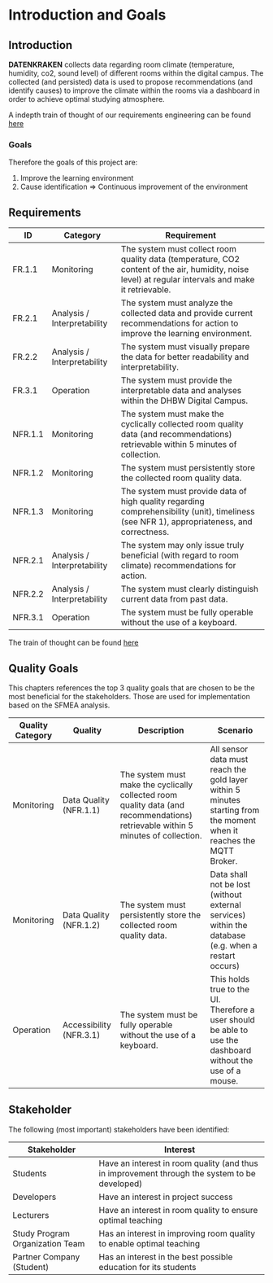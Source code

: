 # Introduction and Goals

## Introduction

**DATENKRAKEN** collects data regarding room climate (temperature, humidity, co2, sound level) of different rooms within the digital campus. The collected (and persisted) data is used to propose recommendations (and identify causes) to improve the climate within the rooms via a dashboard in order to achieve optimal studying atmosphere.

A indepth train of thought of our requirements engineering can be found <a href="/indepth/requirements_engineering/#problem-description">here</a>

### Goals
Therefore the goals of this project are:

1. Improve the learning environment
2. Cause identification => Continuous improvement of the environment

## Requirements

<table>
    <thead>
        <tr>
            <th>ID</th>
            <th>Category</th>
            <th>Requirement</th>
        </tr>
    </thead>
    <tbody>
        <!-- Functional Requirements -->
        <tr>
            <td>FR.1.1</td>
            <td>Monitoring</td>
            <td>The system must collect room quality data (temperature, CO2 content of the air, humidity, noise level) at regular intervals and make it retrievable.</td>
        </tr>
        <tr>
            <td>FR.2.1</td>
            <td>Analysis / Interpretability</td>
            <td>The system must analyze the collected data and provide current recommendations for action to improve the learning environment.</td>
        </tr>
        <tr>
            <td>FR.2.2</td>
            <td>Analysis / Interpretability</td>
            <td>The system must visually prepare the data for better readability and interpretability.</td>
        </tr>
        <tr>
            <td>FR.3.1</td>
            <td>Operation</td>
            <td>The system must provide the interpretable data and analyses within the DHBW Digital Campus.</td>
        </tr>
        <!-- Non-Functional Requirements -->
        <tr>
            <td>NFR.1.1</td>
            <td>Monitoring</td>
            <td>The system must make the cyclically collected room quality data (and recommendations) retrievable within 5 minutes of collection.</td>
        </tr>
        <tr>
            <td>NFR.1.2</td>
            <td>Monitoring</td>
            <td>The system must persistently store the collected room quality data.</td>
        </tr>
        <tr>
            <td>NFR.1.3</td>
            <td>Monitoring</td>
            <td>The system must provide data of high quality regarding comprehensibility (unit), timeliness (see NFR 1), appropriateness, and correctness.</td>
        </tr>
        <tr>
            <td>NFR.2.1</td>
            <td>Analysis / Interpretability</td>
            <td>The system may only issue truly beneficial (with regard to room climate) recommendations for action.</td>
        </tr>
        <tr>
            <td>NFR.2.2</td>
            <td>Analysis / Interpretability</td>
            <td>The system must clearly distinguish current data from past data.</td>
        </tr>
        <tr>
            <td>NFR.3.1</td>
            <td>Operation</td>
            <td>The system must be fully operable without the use of a keyboard.</td>
        </tr>
    </tbody>
</table>

The train of thought can be found <a href="/indepth/requirements_engineering/">here</a>

Quality Goals
-------------
This chapters references the top 3 quality goals that are chosen to be the most beneficial for the stakeholders. Those are used for implementation based on the SFMEA analysis.

<table>
  <thead>
    <tr>
      <th>Quality Category</th>
      <th>Quality</th>
      <th>Description</th>
      <th>Scenario</th>
    </tr>
  </thead>
  <tbody>
    <tr>
      <td>Monitoring</td>
      <td>Data Quality (NFR.1.1)</td>
      <td>The system must make the cyclically collected room quality data (and recommendations) retrievable within 5 minutes of collection.</td>
      <td>All sensor data must reach the gold layer within 5 minutes starting from the moment when it reaches the MQTT Broker.</td>
    </tr>
    <tr>
      <td>Monitoring</td>
      <td>Data Quality (NFR.1.2)</td>
      <td>The system must persistently store the collected room quality data.</td>
      <td>Data shall not be lost (without external services) within the database (e.g. when a restart occurs)</td>
    </tr>
    <tr>
      <td>Operation</td>
      <td>Accessibility (NFR.3.1)</td>
      <td>The system must be fully operable without the use of a keyboard.</td>
      <td>This holds true to the UI. Therefore a user should be able to use the dashboard without the use of a mouse.</td>
    </tr>
  </tbody>
</table>

## Stakeholder
The following (most important) stakeholders have been identified:

<table>
        <thead>
            <tr>
                <th>Stakeholder</th>
                <th>Interest</th>
            </tr>
        </thead>
        <tbody>
            <tr>
                <td>Students</td>
                <td>Have an interest in room quality (and thus in improvement through the system to be developed)</td>
            </tr>
            <tr>
                <td>Developers</td>
                <td>Have an interest in project success</td>
            </tr>
            <tr>
                <td>Lecturers</td>
                <td>Have an interest in room quality to ensure optimal teaching</td>
            </tr>
            <tr>
                <td>Study Program Organization Team</td>
                <td>Has an interest in improving room quality to enable optimal teaching</td>
            </tr>
            <tr>
                <td>Partner Company (Student)</td>
                <td>Has an interest in the best possible education for its students</td>
            </tr>
        </tbody>
    </table>
